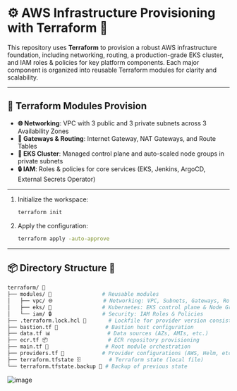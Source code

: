 # ⚙️ AWS Infrastructure Provisioning with Terraform 🚀

This repository uses **Terraform** to provision a robust AWS infrastructure foundation, including networking, routing, a production-grade EKS cluster, and IAM roles & policies for key platform components. Each major component is organized into reusable Terraform modules for clarity and scalability.

---

## 🔧 Terraform Modules Provision

* **🌐 Networking**: VPC with 3 public and 3 private subnets across 3 Availability Zones
* **🚪 Gateways & Routing**: Internet Gateway, NAT Gateways, and Route Tables
* **🐝 EKS Cluster**: Managed control plane and auto-scaled node groups in private subnets
* **🔒 IAM**: Roles & policies for core services (EKS, Jenkins, ArgoCD, External Secrets Operator)

---

1. Initialize the workspace:
   ```bash
   terraform init

2. Apply the configuration:

   ```bash
   terraform apply -auto-approve
   
---

## 📦 Directory Structure 📂

```bash
terraform/ 🔧
├── modules/ 🧩                # Reusable modules
│   ├── vpc/ 🌐                # Networking: VPC, Subnets, Gateways, Routes
│   ├── eks/ 🐝                # Kubernetes: EKS control plane & Node Groups
│   └── iam/ 🔒                # Security: IAM Roles & Policies
├── .terraform.lock.hcl 📌       # Lockfile for provider version consistency
├── bastion.tf 🏰               # Bastion host configuration
├── data.tf 📊                  # Data sources (AZs, AMIs, etc.)
├── ecr.tf 📦                   # ECR repository provisioning
├── main.tf 🚀                  # Root module orchestration
├── providers.tf 🔗            # Provider configurations (AWS, Helm, etc.)
├── terraform.tfstate 🗄️         # Terraform state (local file)
└── terraform.tfstate.backup 💾 # Backup of previous state
```

![image](https://github.com/user-attachments/assets/02f5c99e-72d3-42f7-860b-fa4f1d0116c7)

